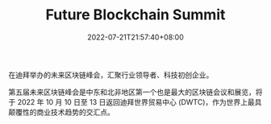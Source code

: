 ﻿---
weight: 
title: "Future Blockchain Summit"
description: "在迪拜举办的未来区块链峰会，汇聚行业领导者、科技初创企业"
date: 2022-07-21T21:57:40+08:00
lastmod: 2022-07-21T16:45:40+08:00
draft: false
authors: ["浮尘"]
featuredImage: "future-blockchain-summit.jpg"
link: "https://www.futureblockchainsummit.com/"
tags: ["元宇宙社区","Future Blockchain Summit"]
categories: ["navigation"]
navigation: ["元宇宙社区"]
lightgallery: true
toc: true
pinned: false
recommend: false
recommend1: false
---
在迪拜举办的未来区块链峰会，汇聚行业领导者、科技初创企业。

第五届未来区块链峰会是中东和北非地区第一个也是最大的区块链会议和展览，将于 2022 年 10 月 10 日至 13 日返回迪拜世界贸易中心 (DWTC)，作为世界上最具颠覆性的商业技术趋势的交汇点。
